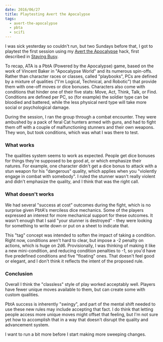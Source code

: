 ```yaml
---
date: 2016/06/27
title: Playtesting Avert the Apocalypse
tags:
  - avert-the-apocalypse
  - pbta
  - scifi
---
```


I was sick yesterday so couldn't run, but two Sundays before that,
I got to playtest the first session using my
[Avert the Apocalypse] hack, first described in [Staying Busy].

<!-- more -->

To recap, ATA is a PbtA (Powered by the Apocalypse) game,
based on the work of Vincent Baker in "Apocalypse World" and its numerous
spin-offs.
Rather than character races or classes, called "playbooks",
PCs are defined by a mixture of qualities
("I'm Logical, Technical, and Robotic") that provide them with one-off
moves or dice bonuses.
Characters also come with conditions that hinder one of their five stats:
Move, Act, Think, Talk, or Find.
Conditions are defined per PC, so (for example)
the soldier type can be bloodied and battered,
while the less physical nerd type will take more social or psychological damage.

During the session, I ran the group through a combat encounter.
They were ambushed by a pack of feral Cat hunters armed with guns,
and had to fight them off with a couple of malfunctioning stunners
and their own weapons.
They won, but took conditions, which was what I was there to test.

### What works

The qualities system seems to work as expected.
People get dice bonuses for things they're supposed to be good at,
or which emphasize their natures.
For example, one character didn't get a dice bonus to attack
with a stun weapon for his "dangerous" quality, which applies
when you "violently engage in combat with somebody".
I ruled the stunner wasn't really violent and didn't emphasize the quality,
and I think that was the right call.

### What doesn't works

We had several "success at cost" outcomes during the fight,
which is no surprise given PbtA's merciless dice mechanics.
Some of the players expressed an interest for more mechanical
support for these outcomes.
It wasn't enough that I said "your stunner is destroyed" - they were
looking for something to write down or put on a sheet to indicate that.

This "tag" concept was intended to soften the impact of taking a condition.
Right now, conditions aren't hard to clear, but impose a -2 penalty on actions,
which is huge on 2d6.
Provisionally, I was thinking of making it like a new mini-condition,
and reducing condition penalties to -1, so you'd have five predefined
conditions and five "floating" ones.
That doesn't feel good or elegant, and I don't think it reflects the
intent of the proposed rule.

### Conclusion

Overall I think the "classless" style of play worked acceptably well.
Players have fewer unique moves available to them,
but can create some with custom qualities.

PbtA success is inherently "swingy", and part of the mental shift
needed to use these new rules may include accepting that fact.
I do think that letting people access more unique moves
might offset that feeling, but I'm not sure yet how to accomplish that
in a way that doesn't disrupt the quality and advancement system.

I want to run a bit more before I start making more sweeping changes.

[Avert the Apocalypse]: /assets/rpg/AvertTheApocalypse.pdf
[Staying Busy]: /2016/06/02/staying-busy/
